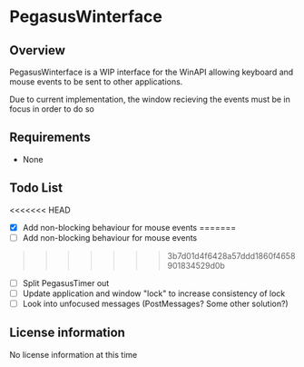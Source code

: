 # PegasusWinterface

## Overview

PegasusWinterface is a WIP interface for the WinAPI allowing keyboard and mouse events to be sent to other applications.

Due to current implementation, the window recieving the events must be in focus in order to do so

## Requirements

 - None

## Todo List

<<<<<<< HEAD
 - [x] Add non-blocking behaviour for mouse events
=======
 - [ ] Add non-blocking behaviour for mouse events
>>>>>>> 3b7d01d4f6428a57ddd1860f4658901834529d0b
 - [ ] Split PegasusTimer out
 - [ ] Update application and window "lock" to increase consistency of lock
 - [ ] Look into unfocused messages (PostMessages? Some other solution?)
 
## License information

No license information at this time